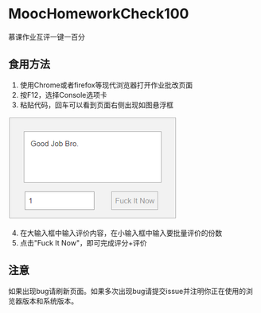 # MoocHomeworkCheck100
慕课作业互评一键一百分
## 食用方法
1. 使用Chrome或者firefox等现代浏览器打开作业批改页面
2. 按F12，选择Console选项卡
3. 粘贴代码，回车可以看到页面右侧出现如图悬浮框

![悬浮框](/image.png)

4. 在大输入框中输入评价内容，在小输入框中输入要批量评价的份数
5. 点击"Fuck It Now"，即可完成评分+评价

## 注意
如果出现bug请刷新页面。如果多次出现bug请提交issue并注明你正在使用的浏览器版本和系统版本。